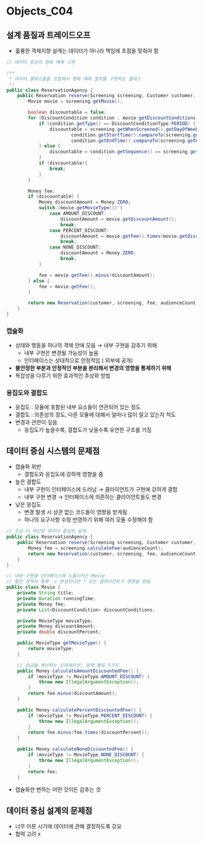 # Objects_C04

## 설계 품질과 트레이드오프

- 훌륭한 객체지향 설계는 데이터가 아니라 책임에 초점을 맞춰야 함

```java
// 데이터 중심의 영화 예매 구현

/**
 * 데이터 클래스들을 조합해서 영화 예매 절차를 구현하는 클래스
 */
public class ReservationAgency {
    public Reservation reserve(Screening screening, Customer customer, int audienceCount) {
        Movie movie = screening.getMovie();

        boolean discountable = false;
        for (DiscountCondition condition : movie.getDiscountConditions()) {
            if (condition.getType() == DiscountConditionType.PERIOD) {
                discountable = screening.getWhenScreened().getDayOfWeek().equals(condition.getDayOfWeek()) &&
                        condition.getStartTime().compareTo(screening.getWhenScreened().toLocalTime()) <= 0 &&
                        condition.getEndTime().compareTo(screening.getWhenScreened().toLocalTime()) >= 0;
            } else {
                discountable = condition.getSequence() == screening.getSequence();
            }
            if (discountable){
                break;
            }
        }

        Money fee;
        if (discountable) {
            Money discountAmount = Money.ZERO;
            switch (movie.getMovieType()) {
                case AMOUNT_DISCOUNT:
                    discountAmount = movie.getDiscountAmount();
                    break;
                case PERCENT_DISCOUNT:
                    discountAmount = movie.getFee().times(movie.getDiscountPercent());
                    break;
                case NONE_DISCOUNT:
                    discountAmount = Money.ZERO;
                    break;
            }

            fee = movie.getFee().minus(discountAmount);
        } else {
            fee = movie.getFee();
        }

        return new Reservation(customer, screening, fee, audienceCount);
    }
}
```

### 캡슐화

- 상태와 행동을 하나의 객체 안에 모음 → 내부 구현을 감추기 위해
    - 내부 구현은 변경될 가능성이 높음
    - 인터페이스는 상대적으로 안정적임 ( 외부에 공개)
- **불안정한 부분과 안정적인 부분을 분리해서 변경의 영향을 통제하기 위해**
- 복잡성을 다루기 위한 효과적인 추상화 방법

### 응집도와 결합도

- 응집도 : 모듈에 포함된 내부 요소들이 연관되어 있는 정도
- 결합도 : 의존성의 정도, 다른 모듈에 대해서 얼마나 많이 알고 있는지 척도
- 변경과 관련이 깊음
    - 응집도가 높을수록, 결합도가 낮을수록 유연한 구조를 가짐

## 데이터 중심 시스템의 문제점

- 캡슐화 위반
    - 결합도와 응집도에 강하게 영향을 줌
- 높은 결합도
    - 내부 구현이 인터페이스에 드러남 → 클라이언트가 구현에 강하게 결합
    - 내부 구현 변경 → 인터페이스에 의존하는 클라이언트들도 변경
- 낮은 응집도
    - 변경 발생 시 상관 없는 코드들이 영향을 받게됨
    - 하나의 요구사항 수정 반영하기 위해 여러 모듈 수정해야 함

```java
// 조금 더 개선된 데이터 중심의 설계
public class ReservationAgency {
    public Reservation reserve(Screening screening, Customer customer, int audienceCount) {
        Money fee = screening.calculateFee(audienceCount);
        return new Reservation(customer, screening, fee, audienceCount);
    }
}

// 내부 구현을 인터페이스에 노출시키는 Movie
// 할인 정책의 종류 -> 변경된다면 ? 모든 클라이언트가 영향을 받음
public class Movie {
    private String title;
    private Duration runningTime;
    private Money fee;
    private List<DiscountCondition> discountConditions;

    private MovieType movieType;
    private Money discountAmount;
    private double discountPercent;

    public MovieType getMovieType() {
        return movieType;
    }

    // 요금을 계산하는 오퍼레이션, 정책 별로 3가지
    public Money calculateAmountDiscountedFee() {
        if (movieType != MovieType.AMOUNT_DISCOUNT) {
            throw new IllegalArgumentException();
        }
        return fee.minus(discountAmount);
    }

    public Money calculatePercentDiscountedFee() {
        if (movieType != MovieType.PERCENT_DISCOUNT) {
            throw new IllegalArgumentException();
        }
        return fee.minus(fee.times(discountPercent));
    }

    public Money calculateNoneDiscountedFee() {
        if (movieType != MovieType.NONE_DISCOUNT) {
            throw new IllegalArgumentException();
        }
        return fee;
    }
```

- 캡슐화란 변하는 어떤 것이든 감추는 것

## 데이터 중심 설계의 문제점

- 너무 이른 시기에 데이터에 관해 결정하도록 강요
- 협력 고려  x